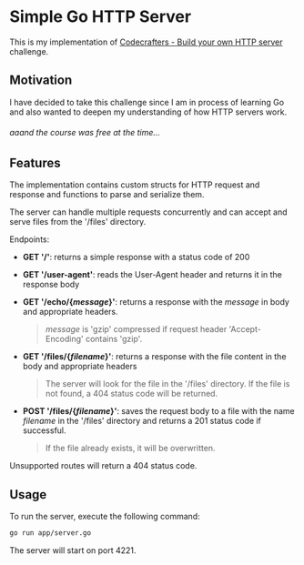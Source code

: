 # Simple Go HTTP Server

This is my implementation of [Codecrafters - Build your own HTTP server](https://app.codecrafters.io/courses/http-server/overview) challenge.

## Motivation

I have decided to take this challenge since I am in process of learning Go and also wanted to deepen my understanding of how HTTP servers work.

###### *aaand the course was free at the time...*

## Features

The implementation contains custom structs for HTTP request and response and functions to parse and serialize them.

The server can handle multiple requests concurrently and can accept and serve files from the '/files' directory.

Endpoints:

- **GET '/'**: returns a simple response with a status code of 200
- **GET '/user-agent'**: reads the User-Agent header and returns it in the response body
- **GET '/echo/{*message*}'**: returns a response with the *message* in body and appropriate headers.
  >*message* is 'gzip' compressed if request header 'Accept-Encoding' contains 'gzip'.

- **GET '/files/{*filename*}'**: returns a response with the file content in the body and appropriate headers
    >The server will look for the file in the '/files' directory. If the file is not found, a 404 status code will be returned.
- **POST '/files/{*filename*}'**: saves the request body to a file with the name *filename* in the '/files' directory and returns a 201 status code if successful.
    >If the file already exists, it will be overwritten.


Unsupported routes will return a 404 status code.

## Usage

To run the server, execute the following command:

```bash
go run app/server.go
```

The server will start on port 4221.
